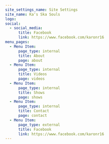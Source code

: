 ```yaml
---
site_settings_name: Site Settings
site_name: Ka's Ska Souls
logo:
social:
  - social_media:
      title: Facebook
      link: https://www.facebook.com/karonr16
menu_pages:
  - Menu Item:
      page_type: internal
      title: About
      page: about
  - Menu Item:
      page_type: internal
      title: Videos
      page: videos
  - Menu Item:
      page_type: internal
      title: Shows
      page: shows
  - Menu Item:
      page_type: internal
      title: Contact
      page: contact
  - Menu Item:
      page_type: external
      title: Facebook
      link: https://www.facebook.com/karonr16
---
```

